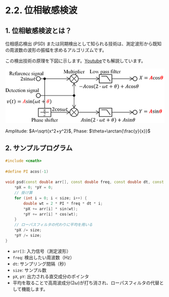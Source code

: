 # 2.2. 位相敏感検波

## 1. 位相敏感検波とは？
位相感応検出 (PSD) または同期検出として知られる技術は、測定波形から既知の周波数の波形の振幅を求めるアルゴリズムです。

この検出技術の原理を下図に示します。[Youtube](https://www.youtube.com/watch?v=pHyuB1YW4qY)でも解説しています。

![PSD](https://github.com/daigokk/LIA/blob/master/docs/images/PSD.png?raw=true)

Amplitude: $A=\sqrt{x^2+y^2}$, Phase: $\theta=\arctan{\frac{y}{x}}$

## 2. サンプルプログラム
```cpp
#include <cmath>

#define PI acos(-1)

void psd(const double arr[], const double freq, const double dt, const int size, double* pX, double* pY) {
    *pX = 0; *pY = 0;
    // 掛け算
    for (int i = 0; i < size; i++) {
        double wt = 2 * PI * freq * dt * i;
        *pX += arr[i] * sin(wt);
        *pY += arr[i] * cos(wt);
    }
    // ローパスフィルタの代わりに平均を用いる
    *pX /= size;
    *pY /= size;
}
```

- `arr[]`: 入力信号（測定波形）
- `freq`: 検出したい周波数（Hz）
- `dt`: サンプリング間隔（秒）
- `size`: サンプル数
- `pX`, `pY`: 出力される直交成分のポインタ
- 平均を取ることで高周波成分($2\omega$)が打ち消され、ローパスフィルタの代替として機能します。
